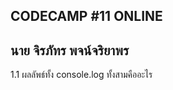 CODECAMP #11 ONLINE
---------------------------------
นาย จิรภัทร พจน์จริยาพร 
---------------------------------
1.1 ผลลัพธ์ทั้ง console.log ทั้งสามคืออะไร